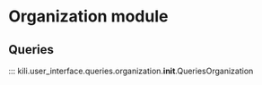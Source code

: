 # Organization module

## Queries
::: kili.user_interface.queries.organization.__init__.QueriesOrganization
